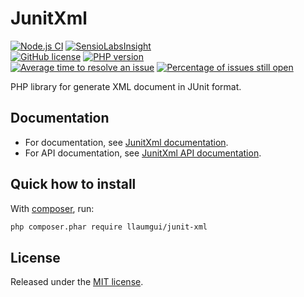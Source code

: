 # JunitXml

[![Node.js CI](https://github.com/llaumgui/JunitXml/workflows/CI/CD/badge.svg?branch=master)](https://github.com/llaumgui/JunitXml/actions?query=workflow%3A"PHP+CI%2FCD") [![SensioLabsInsight](https://insight.sensiolabs.com/projects/ce42ebfd-027c-438e-bd0c-44ecf807d473/mini.png)](https://insight.sensiolabs.com/projects/ce42ebfd-027c-438e-bd0c-44ecf807d473)<br />
[![GitHub license](https://img.shields.io/github/license/llaumgui/JunitXml.svg)](https://github.com/llaumgui/JunitXml/blob/master/LICENSE) [![PHP version](https://badge.fury.io/ph/llaumgui%2Fjunit-xml.svg)](https://packagist.org/packages/llaumgui/junit-xml)<br />
[![Average time to resolve an issue](http://isitmaintained.com/badge/resolution/llaumgui/JunitXml.svg)](http://isitmaintained.com/project/llaumgui/JunitXml "Average time to resolve an issue") [![Percentage of issues still open](http://isitmaintained.com/badge/open/llaumgui/JunitXml.svg)](http://isitmaintained.com/project/llaumgui/JunitXml "Percentage of issues still open")

PHP library for generate XML document in JUnit format.

## Documentation

* For documentation, see [JunitXml documentation](https://llaumgui.github.io/JunitXml/).
* For API documentation, see [JunitXml API documentation](https://llaumgui.github.io/JunitXml/apigen).

## Quick how to install

With [composer](https://getcomposer.org/doc/00-intro.md#installation-linux-unix-osx), run:

```bash
php composer.phar require llaumgui/junit-xml
```

## License

Released under the [MIT license](http://www.opensource.org/licenses/MIT).

